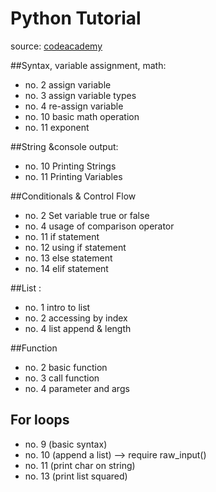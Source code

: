# Python Tutorial
source: [codeacademy](http://www.codecademy.com/en/tracks/python)

##Syntax, variable assignment, math:

   * no. 2 assign variable
   * no. 3 assign variable types
   * no. 4 re-assign variable
   * no. 10 basic math operation
   * no. 11 exponent


##String &console output:

   * no. 10 Printing Strings
   * no. 11 Printing Variables

##Conditionals & Control Flow

   * no. 2 Set variable true or false
   * no. 4 usage of comparison operator
   * no. 11 if statement
   * no. 12 using if statement
   * no. 13 else statement
   * no. 14 elif statement
   
##List :

   * no. 1 intro to list
   * no. 2 accessing by index
   * no. 4 list append & length


##Function

   * no. 2 basic function
   * no. 3 call function
   * no. 4 parameter and args

## For loops

   * no. 9 (basic syntax)
   * no. 10 (append a list) —> require raw_input()
   * no. 11 (print char on string)
   * no. 13 (print list squared)


